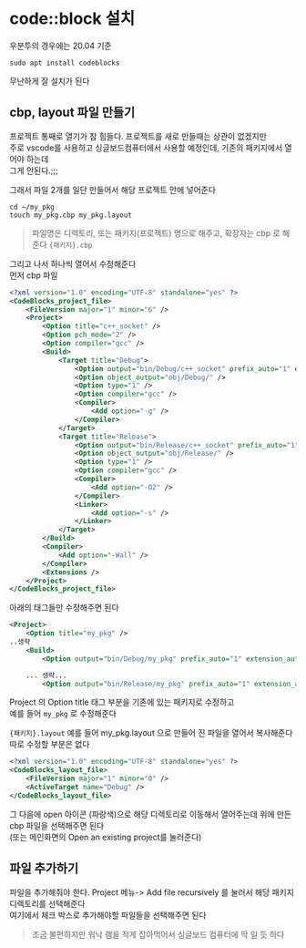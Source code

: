 # code::block 설치
우분투의 경우에는 20.04 기준
```
sudo apt install codeblocks
```
무난하게 잘 설치가 된다 


## cbp, layout 파일 만들기   
프로젝트 통째로 열기가 참 힘들다. 프로젝트를 새로 만들때는 상관이 없겠지만   
주로 vscode를 사용하고 싱글보드컴퓨터에서 사용할 예정인데, 기존의 패키지에서 열어야 하는데   
그게 안된다.;;;

그래서 파일 2개를 일단 만들어서 해당 프로젝트 안에 넣어준다   

```
cd ~/my_pkg
touch my_pkg.cbp my_pkg.layout
```

> 파일명은 디렉토리, 또는 패키지(프로젝트) 명으로 해주고, 확장자는 cbp 로 해준다 `{패키지}.cbp`

그리고 나서 하나씩 열어서 수정해준다   
먼저 cbp 파일  
```xml
<?xml version="1.0" encoding="UTF-8" standalone="yes" ?>
<CodeBlocks_project_file>
	<FileVersion major="1" minor="6" />
	<Project>
		<Option title="c++_socket" />
		<Option pch_mode="2" />
		<Option compiler="gcc" />
		<Build>
			<Target title="Debug">
				<Option output="bin/Debug/c++_socket" prefix_auto="1" extension_auto="1" />
				<Option object_output="obj/Debug/" />
				<Option type="1" />
				<Option compiler="gcc" />
				<Compiler>
					<Add option="-g" />
				</Compiler>
			</Target>
			<Target title="Release">
				<Option output="bin/Release/c++_socket" prefix_auto="1" extension_auto="1" />
				<Option object_output="obj/Release/" />
				<Option type="1" />
				<Option compiler="gcc" />
				<Compiler>
					<Add option="-O2" />
				</Compiler>
				<Linker>
					<Add option="-s" />
				</Linker>
			</Target>
		</Build>
		<Compiler>
			<Add option="-Wall" />
		</Compiler>
		<Extensions />
	</Project>
</CodeBlocks_project_file>
```

아래의 태그들만 수정해주면 된다  
```xml
<Project>
    <Option title="my_pkg" />
..생략
    <Build>
        <Option output="bin/Debug/my_pkg" prefix_auto="1" extension_auto="1" />

    ... 생략...
        <Option output="bin/Release/my_pkg" prefix_auto="1" extension_auto="1" />
```

Project 의 Option title 태그 부분을 기존에 있는 패키지로 수정하고   
예를 들어 `my_pkg` 로 수정해준다    




`{패키지}.layout` 예를 들어 my_pkg.layout 으로 만들어 진 파일을 열어서 복사해준다 
따로 수정할 부분은 없다
```xml
<?xml version="1.0" encoding="UTF-8" standalone="yes" ?>
<CodeBlocks_layout_file>
	<FileVersion major="1" minor="0" />
	<ActiveTarget name="Debug" />
</CodeBlocks_layout_file>
```

그 다음에 open 아이콘 (파랑색)으로 해당 디렉토리로 이동해서 열어주는데 위에 만든 cbp 파일을 선택해주면 된다     
(또는 메인화면의 Open an existing project를 눌러준다)


## 파일 추가하기
파일을 추가해줘야 한다. Project 메뉴-> Add file recursively 를 눌러서 해당 패키지 디렉토리를 선택해준다  
여기에서 체크 박스로 추가해야할 파일들을 선택해주면 된다   

> 조금 불편하지만 워낙 램을 적게 잡아먹어서 싱글보드 컴퓨터에 딱 일 듯 하다   






